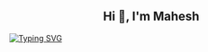 <h2 align="center"> Hi 👋, I'm Mahesh</h2>

[![Typing SVG](https://readme-typing-svg.demolab.com?font=Fira+Code&pause=1000&color=FFFFFF&random=false&width=435&lines=I+am+a+Backend+Developer!!!;I+%E2%9D%A4%EF%B8%8F+Open+Source!!!;I+Work+primarily+in+Spring+Boot)](https://git.io/typing-svg)

<!--
**MaheshBabu11/MaheshBabu11** is a ✨ _special_ ✨ repository because its `README.md` (this file) appears on your GitHub profile.

Here are some ideas to get you started:

- 🔭 I’m currently working on ...
- 🌱 I’m currently learning ...
- 👯 I’m looking to collaborate on ...
- 🤔 I’m looking for help with ...
- 💬 Ask me about ...
- 📫 How to reach me: ...
- 😄 Pronouns: ...
- ⚡ Fun fact: ...
-->
